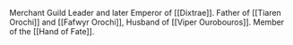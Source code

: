 Merchant Guild Leader and later Emperor of [[Dixtrae]]. Father of [[Tiaren Orochi]] and [[Fafwyr Orochi]], Husband of [[Viper Ourobouros]]. Member of the [[Hand of Fate]].